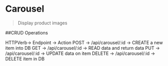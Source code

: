 # Carousel

> Display product images

##CRUD Operations

HTTPVerb-> Endpoint	-> Action
POST    -> /api/carousel/:id   -> CREATE a new item into DB
GET	    -> /api/carousel/:id	 -> READ data and return data
PUT	    -> /api/carousel/:id	 -> UPDATE data on item
DELETE  -> /api/carousel/:id	 -> DELETE item in DB
